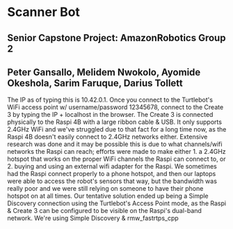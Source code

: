 # Scanner Bot
## Senior Capstone Project: AmazonRobotics Group 2 
## Peter Gansallo, Melidem Nwokolo, Ayomide Okeshola, Sarim Faruque, Darius Tollett

The IP as of typing this is 10.42.0.1. Once you connect to the Turtlebot's WiFi access point w/ username/password 12345678, connect to the Create 3 by typing the IP + localhost in the browser.
The Create 3 is connected physically to the Raspi 4B with a large ribbon cable & USB. It only supports 2.4GHz WiFi and we've struggled due to that fact for a long time now, as the Raspi 4B doesn't easily connect to 2.4GHz networks either.
Extensive research was done and it may be possible this is due to what channels/wifi networks the Raspi can reach; efforts were made to make either 1. a 2.4GHz hotspot that works on the proper WiFi channels the Raspi can connect to, or 2. buying and using an external wifi adapter for the Raspi. We sometimes had the Raspi connect properly to a phone hotspot, and then our laptops were able to access the robot's sensors that way, but the bandwidth was really poor and we were still relying on someone to have their phone hotspot on at all times.
Our tentative solution ended up being a Simple Discovery connection using the Turtlebot's Access Point mode, as the Raspi & Create 3 can be configured to be visible on the Raspi's dual-band network. We're using Simple Discovery & rmw_fastrtps_cpp
